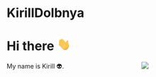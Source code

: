# KirillDolbnya
<h1>Hi there <img src="https://raw.githubusercontent.com/ABSphreak/ABSphreak/master/gifs/Hi.gif" width="30px"></h1>
<img align='right' src='https://user-images.githubusercontent.com/5713670/87202985-820dcb80-c2b6-11ea-9f56-7ec461c497c3.gif' width='200"'>
My name is Kirill 👽.
